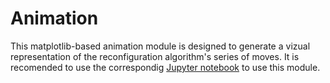 # Animation

This matplotlib-based animation module is designed to generate a vizual representation of the reconfiguration algorithm's series of moves. It is recomended to use the correspondig [Jupyter notebook](https://github.com/TQT-RAAQS/LLRS/blob/main/tools/algorithm-animation-generator.ipynb) to use this module.